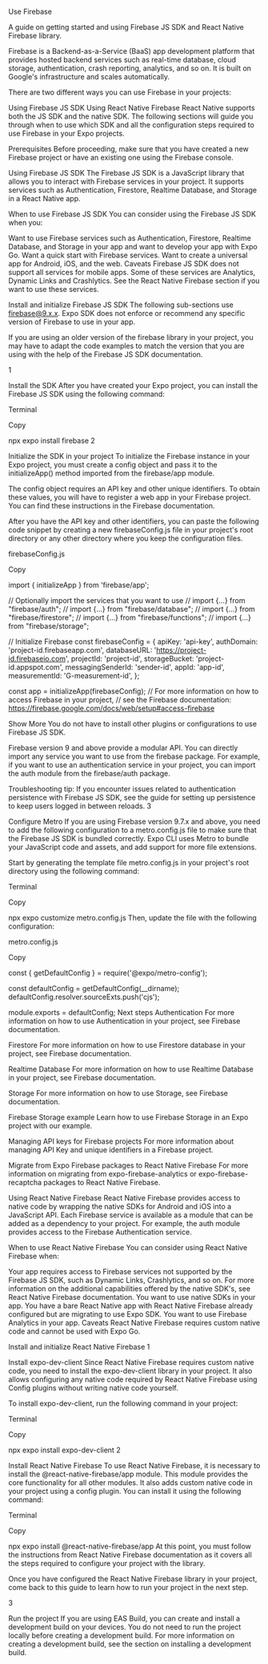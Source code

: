 Use Firebase

A guide on getting started and using Firebase JS SDK and React Native Firebase library.

Firebase is a Backend-as-a-Service (BaaS) app development platform that provides hosted backend services such as real-time database, cloud storage, authentication, crash reporting, analytics, and so on. It is built on Google's infrastructure and scales automatically.

There are two different ways you can use Firebase in your projects:

Using Firebase JS SDK
Using React Native Firebase
React Native supports both the JS SDK and the native SDK. The following sections will guide you through when to use which SDK and all the configuration steps required to use Firebase in your Expo projects.

Prerequisites
Before proceeding, make sure that you have created a new Firebase project or have an existing one using the Firebase console.

Using Firebase JS SDK
The Firebase JS SDK is a JavaScript library that allows you to interact with Firebase services in your project. It supports services such as Authentication, Firestore, Realtime Database, and Storage in a React Native app.

When to use Firebase JS SDK
You can consider using the Firebase JS SDK when you:

Want to use Firebase services such as Authentication, Firestore, Realtime Database, and Storage in your app and want to develop your app with Expo Go.
Want a quick start with Firebase services.
Want to create a universal app for Android, iOS, and the web.
Caveats
Firebase JS SDK does not support all services for mobile apps. Some of these services are Analytics, Dynamic Links and Crashlytics. See the React Native Firebase section if you want to use these services.

Install and initialize Firebase JS SDK
The following sub-sections use firebase@9.x.x. Expo SDK does not enforce or recommend any specific version of Firebase to use in your app.

If you are using an older version of the firebase library in your project, you may have to adapt the code examples to match the version that you are using with the help of the Firebase JS SDK documentation.

1

Install the SDK
After you have created your Expo project, you can install the Firebase JS SDK using the following command:

Terminal

Copy

npx expo install firebase
2

Initialize the SDK in your project
To initialize the Firebase instance in your Expo project, you must create a config object and pass it to the initializeApp() method imported from the firebase/app module.

The config object requires an API key and other unique identifiers. To obtain these values, you will have to register a web app in your Firebase project. You can find these instructions in the Firebase documentation.

After you have the API key and other identifiers, you can paste the following code snippet by creating a new firebaseConfig.js file in your project's root directory or any other directory where you keep the configuration files.

firebaseConfig.js

Copy


import { initializeApp } from 'firebase/app';

// Optionally import the services that you want to use
// import {...} from "firebase/auth";
// import {...} from "firebase/database";
// import {...} from "firebase/firestore";
// import {...} from "firebase/functions";
// import {...} from "firebase/storage";

// Initialize Firebase
const firebaseConfig = {
  apiKey: 'api-key',
  authDomain: 'project-id.firebaseapp.com',
  databaseURL: 'https://project-id.firebaseio.com',
  projectId: 'project-id',
  storageBucket: 'project-id.appspot.com',
  messagingSenderId: 'sender-id',
  appId: 'app-id',
  measurementId: 'G-measurement-id',
};

const app = initializeApp(firebaseConfig);
// For more information on how to access Firebase in your project,
// see the Firebase documentation: https://firebase.google.com/docs/web/setup#access-firebase

Show More
You do not have to install other plugins or configurations to use Firebase JS SDK.

Firebase version 9 and above provide a modular API. You can directly import any service you want to use from the firebase package. For example, if you want to use an authentication service in your project, you can import the auth module from the firebase/auth package.

Troubleshooting tip: If you encounter issues related to authentication persistence with Firebase JS SDK, see the guide for setting up persistence to keep users logged in between reloads.
3

Configure Metro
If you are using Firebase version 9.7.x and above, you need to add the following configuration to a metro.config.js file to make sure that the Firebase JS SDK is bundled correctly.
Expo CLI uses Metro to bundle your JavaScript code and assets, and add support for more file extensions.

Start by generating the template file metro.config.js in your project's root directory using the following command:

Terminal

Copy

npx expo customize metro.config.js
Then, update the file with the following configuration:

metro.config.js

Copy


const { getDefaultConfig } = require('@expo/metro-config');

const defaultConfig = getDefaultConfig(__dirname);
defaultConfig.resolver.sourceExts.push('cjs');

module.exports = defaultConfig;
Next steps
Authentication
For more information on how to use Authentication in your project, see Firebase documentation.

Firestore
For more information on how to use Firestore database in your project, see Firebase documentation.

Realtime Database
For more information on how to use Realtime Database in your project, see Firebase documentation.

Storage
For more information on how to use Storage, see Firebase documentation.

Firebase Storage example
Learn how to use Firebase Storage in an Expo project with our example.

Managing API keys for Firebase projects
For more information about managing API Key and unique identifiers in a Firebase project.

Migrate from Expo Firebase packages to React Native Firebase
For more information on migrating from expo-firebase-analytics or expo-firebase-recaptcha packages to React Native Firebase.

Using React Native Firebase
React Native Firebase provides access to native code by wrapping the native SDKs for Android and iOS into a JavaScript API. Each Firebase service is available as a module that can be added as a dependency to your project. For example, the auth module provides access to the Firebase Authentication service.

When to use React Native Firebase
You can consider using React Native Firebase when:

Your app requires access to Firebase services not supported by the Firebase JS SDK, such as Dynamic Links, Crashlytics, and so on. For more information on the additional capabilities offered by the native SDK's, see React Native Firebase documentation.
You want to use native SDKs in your app.
You have a bare React Native app with React Native Firebase already configured but are migrating to use Expo SDK.
You want to use Firebase Analytics in your app.
Caveats
React Native Firebase requires custom native code and cannot be used with Expo Go.

Install and initialize React Native Firebase
1

Install expo-dev-client
Since React Native Firebase requires custom native code, you need to install the expo-dev-client library in your project. It also allows configuring any native code required by React Native Firebase using Config plugins without writing native code yourself.

To install expo-dev-client, run the following command in your project:

Terminal

Copy

npx expo install expo-dev-client
2

Install React Native Firebase
To use React Native Firebase, it is necessary to install the @react-native-firebase/app module. This module provides the core functionality for all other modules. It also adds custom native code in your project using a config plugin. You can install it using the following command:

Terminal

Copy

npx expo install @react-native-firebase/app
At this point, you must follow the instructions from React Native Firebase documentation as it covers all the steps required to configure your project with the library.

Once you have configured the React Native Firebase library in your project, come back to this guide to learn how to run your project in the next step.

3

Run the project
If you are using EAS Build, you can create and install a development build on your devices. You do not need to run the project locally before creating a development build. For more information on creating a development build, see the section on installing a development build.

